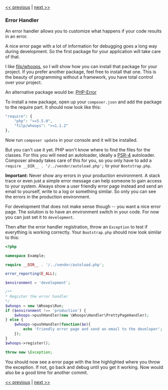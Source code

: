 [<< previous](2-composer.md) | [next >>](4-http.md)

### Error Handler

An error handler allows you to customize what happens if your code results in an error.

A nice error page with a lot of information for debugging goes a long way during development. So the first package for your application will take care of that.

I like [filp/whoops](https://github.com/filp/whoops), so I will show how you can install that package for your project. If you prefer another package, feel free to install that one. This is the beauty of programming without a framework, you have total control over your project.

An alternative package would be: [PHP-Error](https://github.com/JosephLenton/PHP-Error)

To install a new package, open up your `composer.json` and add the package to the require part. It should now look like this:

```php
"require": {
    "php": ">=5.5.0",
    "filp/whoops": ">=1.1.2"
},
```

Now run `composer update` in your console and it will be installed.

But you can't use it yet. PHP won't know where to find the files for the classes. For this you will need an autoloader, ideally a [PSR-4](http://www.php-fig.org/psr/psr-4/) autoloader. Composer already takes care of this for you, so you only have to add a `require __DIR__ . '/../vendor/autoload.php';` to your `Bootstrap.php`.

**Important:** Never show any errors in your production environment. A stack trace or even just a simple error message can help someone to gain access to your system. Always show a user friendly error page instead and send an email to yourself, write to a log or something similar. So only you can see the errors in the production environment.

For development that does not make sense though -- you want a nice error page. The solution is to have an environment switch in your code. For now you can just set it to `development`.

Then after the error handler registration, throw an `Exception` to test if everything is working correctly. Your `Bootstrap.php` should now look similar to this:

```php
<?php

namespace Example;

require __DIR__ . '/../vendor/autoload.php';

error_reporting(E_ALL);

$environment = 'development';

/**
* Register the error handler
*/
$whoops = new \Whoops\Run;
if ($environment !== 'production') {
    $whoops->pushHandler(new \Whoops\Handler\PrettyPageHandler);
} else {
    $whoops->pushHandler(function($e){
        echo 'Friendly error page and send an email to the developer';
    });
}
$whoops->register();

throw new \Exception;

```

You should now see a error page with the line highlighted where you throw the exception. If not, go back and debug until you get it working. Now would also be a good time for another commit.

[<< previous](2-composer.md) | [next >>](4-http.md)

